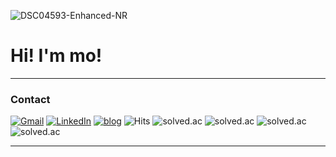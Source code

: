![DSC04593-Enhanced-NR](https://github.com/user-attachments/assets/446bd729-11fc-4d82-8dd0-a910586d4fb0)

# Hi! I'm mo!
---

### Contact
[![Gmail](https://img.shields.io/badge/Gmail-D14836?logo=gmail&logoColor=fff)](mailto:jmmo0722@gmail.com)
[![LinkedIn](https://img.shields.io/badge/LinkedIn-0A66C2?logo=linkedin&logoColor=fff)](https://www.linkedin.com/in/%EC%A0%95%EB%AF%BC-%EB%AA%A8-289504385/)
[![blog](https://img.shields.io/badge/Velog-20C997?logo=velog&logoColor=fff)](https://mozmin.tistory.com/)
![Hits](https://komarev.com/ghpvc/?username=mozmin)
![solved.ac](https://img.shields.io/badge/solved.ac-Silver%20I-435F7A?style=plastic&logo=solved.ac)
![solved.ac](https://img.shields.io/badge/SOLVED.AC-SILVER%20I-lightgrey?style=flat-square&logo=github&logoColor=white)
![solved.ac](https://img.shields.io/badge/SOLVED.AC-SILVER%20I-lightgrey?style=for-the-badge&logo=github&logoColor=white)
![solved.ac](http://mazassumnida.wtf/api/v2/generate_badge?boj=mozmin)

---

